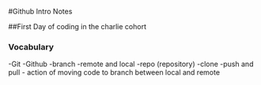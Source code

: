 #Github Intro Notes

##First Day of coding in the charlie cohort

### Vocabulary
-Git
-Github
-branch
-remote and local
-repo (repository)
-clone
-push and pull - action of moving code to branch between local and remote
